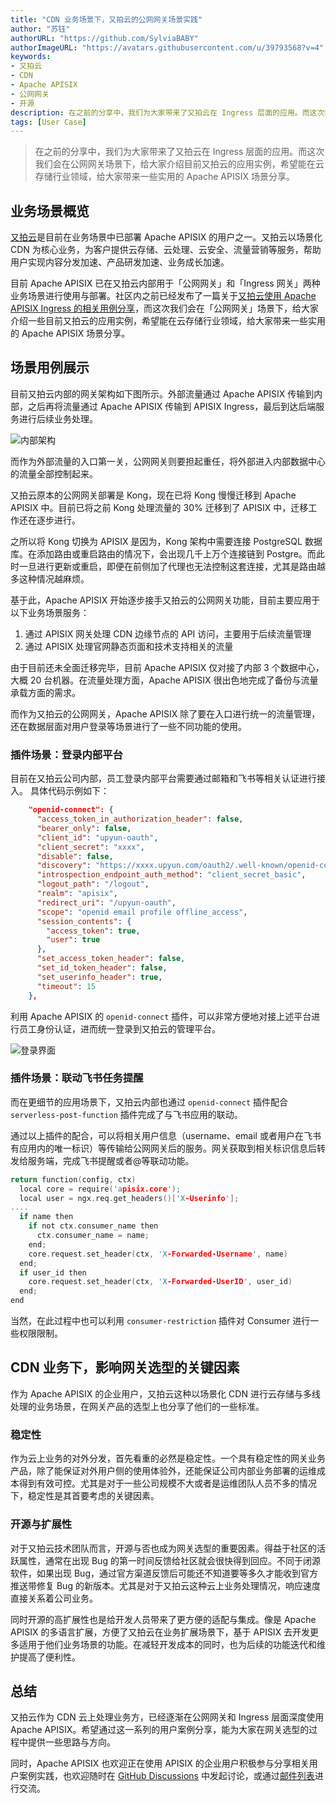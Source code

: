 ```yaml
---
title: "CDN 业务场景下，又拍云的公网网关场景实践"
author: "苏钰"
authorURL: "https://github.com/SylviaBABY"
authorImageURL: "https://avatars.githubusercontent.com/u/39793568?v=4"
keywords: 
- 又拍云
- CDN
- Apache APISIX
- 公网网关
- 开源
description: 在之前的分享中，我们为大家带来了又拍云在 Ingress 层面的应用。而这次我们会在公网网关场景下，给大家介绍目前又拍云的应用实例，希望能在云存储行业领域，给大家带来一些实用的 Apache APISIX 场景分享。
tags: [User Case]
---
```


> 在之前的分享中，我们为大家带来了又拍云在 Ingress 层面的应用。而这次我们会在公网网关场景下，给大家介绍目前又拍云的应用实例，希望能在云存储行业领域，给大家带来一些实用的 Apache APISIX 场景分享。

<!--truncate-->

## 业务场景概览

[又拍云](https://www.upyun.com/)是目前在业务场景中已部署 Apache APISIX 的用户之一。又拍云以场景化 CDN 为核心业务，为客户提供云存储、云处理、云安全、流量营销等服务，帮助用户实现内容分发加速、产品研发加速、业务成长加速。

目前 Apache APISIX 已在又拍云内部用于「公网网关」和「Ingress 网关」两种业务场景进行使用与部署。社区内之前已经发布了一篇关于[又拍云使用 Apache APISIX Ingress 的相关用例分享](https://apisix.apache.org/zh/blog/2021/09/24/youpaicloud-usercase/)，而这次我们会在「公网网关」场景下，给大家介绍一些目前又拍云的应用实例，希望能在云存储行业领域，给大家带来一些实用的 Apache APISIX 场景分享。

## 场景用例展示

目前又拍云内部的网关架构如下图所示。外部流量通过 Apache APISIX 传输到内部，之后再将流量通过 Apache APISIX 传输到 APISIX Ingress，最后到达后端服务进行后续业务处理。

![内部架构](https://static.apiseven.com/202108/1642583575107-999099c4-adad-439b-8f31-bdca22f39f29.png)

而作为外部流量的入口第一关，公网网关则要担起重任，将外部进入内部数据中心的流量全部控制起来。

又拍云原本的公网网关部署是 Kong，现在已将 Kong 慢慢迁移到 Apache APISIX 中。目前已将之前 Kong 处理流量的 30% 迁移到了 APISIX 中，迁移工作还在逐步进行。

之所以将 Kong 切换为 APISIX 是因为，Kong 架构中需要连接 PostgreSQL 数据库。在添加路由或重启路由的情况下，会出现几千上万个连接链到 Postgre。而此时一旦进行更新或重启，即便在前侧加了代理也无法控制这套连接，尤其是路由越多这种情况越麻烦。

基于此，Apache APISIX 开始逐步接手又拍云的公网网关功能，目前主要应用于以下业务场景服务：

1. 通过 APISIX 网关处理 CDN 边缘节点的 API 访问，主要用于后续流量管理
2. 通过 APISIX 处理官网静态页面和技术支持相关的流量

由于目前还未全面迁移完毕，目前 Apache APISIX 仅对接了内部 3 个数据中心，大概 20 台机器。在流量处理方面，Apache APISIX 很出色地完成了备份与流量承载方面的需求。

而作为又拍云的公网网关，Apache APISIX 除了要在入口进行统一的流量管理，还在数据层面对用户登录等场景进行了一些不同功能的使用。

### 插件场景：登录内部平台

目前在又拍云公司内部，员工登录内部平台需要通过邮箱和飞书等相关认证进行接入。
具体代码示例如下：

```json
    "openid-connect": {
      "access_token_in_authorization_header": false,
      "bearer_only": false,
      "client_id": "upyun-oauth",
      "client_secret": "xxxx",
      "disable": false,
      "discovery": "https://xxxx.upyun.com/oauth2/.well-known/openid-configuration",
      "introspection_endpoint_auth_method": "client_secret_basic",
      "logout_path": "/logout",
      "realm": "apisix",
      "redirect_uri": "/upyun-oauth",
      "scope": "openid email profile offline_access",
      "session_contents": {
        "access_token": true,
        "user": true
      },
      "set_access_token_header": false,
      "set_id_token_header": false,
      "set_userinfo_header": true,
      "timeout": 15
    },
```

利用 Apache APISIX 的 `openid-connect` 插件，可以非常方便地对接上述平台进行员工身份认证，进而统一登录到又拍云的管理平台。

![登录界面](https://static.apiseven.com/202108/1642583971338-e3aab730-2b75-4065-ba04-4c4fa3fafad9.png)

### 插件场景：联动飞书任务提醒

而在更细节的应用场景下，又拍云内部也通过 `openid-connect` 插件配合 `serverless-post-function` 插件完成了与飞书应用的联动。

通过以上插件的配合，可以将相关用户信息（username、email 或者用户在飞书有应用内的唯一标识）等传输给公网网关后的服务。网关获取到相关标识信息后转发给服务端，完成飞书提醒或者@等联动功能。

```c
return function(config, ctx)
  local core = require('apisix.core');
  local user = ngx.req.get_headers()['X-Userinfo'];
....
  if name then
    if not ctx.consumer_name then
      ctx.consumer_name = name;
    end;
    core.request.set_header(ctx, 'X-Forwarded-Username', name)
  end;
  if user_id then
    core.request.set_header(ctx, 'X-Forwarded-UserID', user_id)
  end;
end
```

当然，在此过程中也可以利用 `consumer-restriction` 插件对 Consumer 进行一些权限限制。

## CDN 业务下，影响网关选型的关键因素

作为 Apache APISIX 的企业用户，又拍云这种以场景化 CDN 进行云存储与多线处理的业务场景，在网关产品的选型上也分享了他们的一些标准。

### 稳定性

作为云上业务的对外分发，首先看重的必然是稳定性。一个具有稳定性的网关业务产品，除了能保证对外用户侧的使用体验外，还能保证公司内部业务部署的运维成本得到有效可控。尤其是对于一些公司规模不大或者是运维团队人员不多的情况下，稳定性是其首要考虑的关键因素。

### 开源与扩展性

对于又拍云技术团队而言，开源与否也成为网关选型的重要因素。得益于社区的活跃属性，通常在出现 Bug 的第一时间反馈给社区就会很快得到回应。不同于闭源软件，如果出现 Bug，通过官方渠道反馈后可能还不知道要等多久才能收到官方推送带修复 Bug 的新版本。尤其是对于又拍云这种云上业务处理情况，响应速度直接关系着公司业务。

同时开源的高扩展性也是给开发人员带来了更方便的适配与集成。像是 Apache APISIX 的多语言扩展，方便了又拍云在业务扩展场景下，基于 APISIX 去开发更多适用于他们业务场景的功能。在减轻开发成本的同时，也为后续的功能迭代和维护提高了便利性。

## 总结

又拍云作为 CDN 云上处理业务方，已经逐渐在公网网关和 Ingress 层面深度使用 Apache APISIX。希望通过这一系列的用户案例分享，能为大家在网关选型的过程中提供一些思路与方向。

同时，Apache APISIX 也欢迎正在使用 APISIX 的企业用户积极参与分享相关用户案例实践，也欢迎随时在 [GitHub Discussions](https://github.com/apache/apisix/discussions) 中发起讨论，或通过[邮件列表](https://apisix.apache.org/zh/docs/general/join)进行交流。
